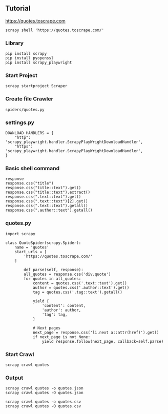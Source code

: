 ## Tutorial
https://quotes.toscrape.com
```commandline
scrapy shell 'https://quotes.toscrape.com/'
```
### Library

```
pip install scrapy
pip install pyopenssl
pip install scrapy_playwright
```

### Start Project
```commandline
scrapy startproject Scraper
```

### Create file Crawler
```commandline
spiders/quotes.py
```

### settings.py
```commandline
DOWNLOAD_HANDLERS = {
    "http": 'scrapy_playwright.handler.ScrapyPlayWrightDownloadHandler',
    "https": 'scrapy_playwright.handler.ScrapyPlayWrightDownloadHandler',
}
```

### Basic shell command
```commandline
response
response.css("title")
response.css("title::text").get()
response.css("title::text").extract()
response.css(".text::text").get()
response.css(".text::text")[2].get()
response.css(".text::text").getall()
response.css(".author::text").getall()
```

### quotes.py
```commandline
import scrapy

class QuoteSpider(scrapy.Spider):
    name = 'quotes'
    start_urls = [
        'https://quotes.toscrape.com/'
    ]
    
        def parse(self, response):
        all_quotes = response.css('div.quote')
        for quotes in all_quotes:
            content = quotes.css('.text::text').get()
            author = quotes.css('.author::text').get()
            tag = quotes.css('.tag::text').getall()

            yield {
                'content': content,
                'author': author,
                'tag': tag,
            }

            # Next pages
            next_page = response.css('li.next a::attr(href)').get()
            if next_page is not None:
                yield response.follow(next_page, callback=self.parse)
```
### Start Crawl
```commandline
scrapy crawl quotes
```

### Output 
```commandline
scrapy crawl quotes -o quotes.json
scrapy crawl quotes -O quotes.json

scrapy crawl quotes -o quotes.csv
scrapy crawl quotes -O quotes.csv
```
